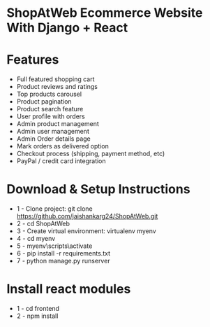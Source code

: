 # ShopAtWeb Ecommerce Website With Django + React

# Features
* Full featured shopping cart
* Product reviews and ratings
* Top products carousel
* Product pagination
* Product search feature
* User profile with orders
* Admin product management
* Admin user management
* Admin Order details page
* Mark orders as delivered option
* Checkout process (shipping, payment method, etc)
* PayPal / credit card integration

# Download & Setup Instructions

* 1 - Clone project: git clone https://github.com/jaishankarg24/ShopAtWeb.git
* 2 - cd ShopAtWeb
* 3 - Create virtual environment: virtualenv myenv
* 4 - cd myenv
* 5 - myenv\scripts\activate
* 6 - pip install -r requirements.txt
* 7 - python manage.py runserver

# Install react modules
* 1 - cd frontend
* 2 - npm install

